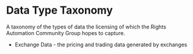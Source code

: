 # Data Type Taxonomy
A taxonomy of the types of data the licensing of which the Rights Automation Community Group hopes to capture.

- Exchange Data - the pricing and trading data generated by exchanges
